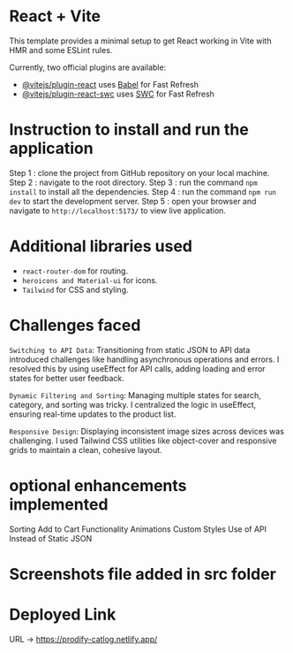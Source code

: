 # React + Vite

This template provides a minimal setup to get React working in Vite with HMR and some ESLint rules.

Currently, two official plugins are available:

- [@vitejs/plugin-react](https://github.com/vitejs/vite-plugin-react/blob/main/packages/plugin-react/README.md) uses [Babel](https://babeljs.io/) for Fast Refresh
- [@vitejs/plugin-react-swc](https://github.com/vitejs/vite-plugin-react-swc) uses [SWC](https://swc.rs/) for Fast Refresh

# Instruction to install and run the application 
Step 1 : clone the project from GitHub repository on your local machine.
Step 2 : navigate to the root directory.
Step 3 : run the command `npm install` to install all the dependencies.
Step 4 : run the command `npm run dev` to start the development server.
Step 5 : open your browser and navigate to `http://localhost:5173/` to view live application.

# Additional libraries used
- `react-router-dom` for routing. 
- `heroicons and Material-ui` for icons.
- `Tailwind` for CSS and styling.

# Challenges faced

`Switching to API Data`: Transitioning from static JSON to API data introduced challenges like handling asynchronous operations and errors. I resolved this by using useEffect for API calls, adding loading and error states for better user feedback.

`Dynamic Filtering and Sorting`: Managing multiple states for search, category, and sorting was tricky. I centralized the logic in useEffect, ensuring real-time updates to the product list.

`Responsive Design`: Displaying inconsistent image sizes across devices was challenging. I used Tailwind CSS utilities like object-cover and responsive grids to maintain a clean, cohesive layout.

# optional enhancements implemented
Sorting
Add to Cart Functionality
Animations
Custom Styles
Use of API Instead of Static JSON

# Screenshots file added in src folder

# Deployed Link
URL -> https://prodify-catlog.netlify.app/


